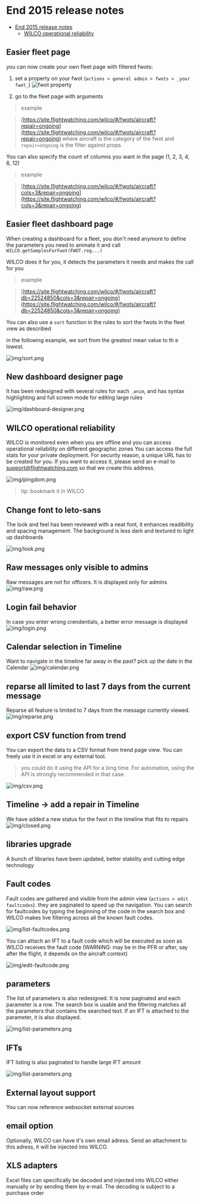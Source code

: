 End 2015 release notes
==========

- [End 2015 release notes](#)
	- [WILCO operational reliability](#wilco-operational-reliability)


Easier fleet  page
-----
you can now create your own fleet page with filtered fwots:

1. set a property on your fwot (`actions > general admin > fwots > _your fwot_`)
![fwot property](img/fleet-page-1.png)

2. go to the fleet page with arguments

> example

> [https://site.flightwatching.com/wilco/#/fwots/aircraft?repair=ongoing](https://site.flightwatching.com/wilco/#/fwots/aircraft?repair=ongoing) where aircraft is the category of the fwot and `repair=ongoing` is the filter against props


You can also specify the count of columns you want in the page (1, 2, 3, 4, 6, 12)
> example

>[https://site.flightwatching.com/wilco/#/fwots/aircraft?cols=3&repair=ongoing](https://site.flightwatching.com/wilco/#/fwots/aircraft?cols=3&repair=ongoing)


Easier fleet dashboard page
-----
When creating a dashboard for a fleet, you don't need anymore to define the parameters you need to animate it and call `WILCO.getSamplesForFwot(FWOT.reg...)`

WILCO does it for you, it detects the parameters it needs and makes the call for you


> example

> [https://site.flightwatching.com/wilco/#/fwots/aircraft?db=22524850&cols=3&repair=ongoing](https://site.flightwatching.com/wilco/#/fwots/aircraft?db=22524850&cols=3&repair=ongoing)

You can also use a `sort` function in the rules to sort the fwots in the fleet view as described

in the following example, we sort from the greatest mean value to th e lowest.


![img/sort.png](img/sort.png)


New dashboard designer page
------
It has been redesigned with several rules for each `_anim`, and has syntax highlighting and full screen mode for editing large rules

![img/dashboard-designer.png](img/dashboard-designer.png)


WILCO operational reliability
-----
WILCO is monitored even when you are offline and you can access operational reliability on different geographic zones You can access the full stats for your private deployment. For security reason, a unique URL has to be created for you. If you want to access it, please send an e-mail to [support@flightwatching.com]()
so that we create this address.

![img/pingdom.png](img/pingdom.png)

> tip: bookmark it in WILCO

Change font to leto-sans
-----
The look and feel has been reviewed with a neat font, it enhances readibility and spacing management. The background is less dark and textured to light up dashboards

![img/look.png](img/look.png)

Raw messages only visible to admins
----
Raw messages are not for officers. It is displayed only for admins
![img/raw.png](img/raw.png)

Login fail behavior
------
In case you enter wrong crendentials, a better error message is displayed
![img/login.png](img/login.png)

Calendar selection in Timeline
------
Want to navigate in the timeline far away in the past? pick up the date in the Calendar
![img/calendar.png](img/calendar.png)


reparse all limited to last 7 days from the current message
------
Reparse all feature is limited to 7 days from the message currently viewed.
![img/reparse.png](img/reparse.png)


export CSV function from trend
-----
You can export the data to a CSV format from trend page view. You can freely use it in excel or any external tool.

> you could do it using the API for a long time. For automation, using the API is strongly recommended in that case.

![img/csv.png](img/csv.png)

Timeline -> add a repair in Timeline
-----
We have added a new status for the fwot in the timeline that fits to repairs
![img/closed.png](img/closed.png)


libraries upgrade
----
A bunch of libraries have been updated, better stability and cutting edge technology


Fault codes
-----
Fault codes are gathered and visible from the admin view (`actions > edit faultcodes`). they are paginated to speed up the navigation. You can search for faultcodes by typing the beginning of the code in the search box and WILCO makes live filtering across all the known fault codes.

![img/list-faultcodes.png](img/list-faultcodes.png)


You can attach an IFT to a fault code which will be executed as soon as WILCO receives the fault code (WARNING: may be in the PFR or after, say after the flight, it depends on the aircraft context)

![img/edit-faultcode.png](img/edit-faultcode.png)




parameters
------
The list of parameters is also redesigned. It is now paginated and each parameter is a row. The search box is usable and the filtering matches all the parameters that contains the searched text. If an IFT is attached to the parameter, it is also displayed.

![img/list-parameters.png](img/list-parameters.png)

IFTs
------
IFT listing is also paginated to handle large IFT amount

![img/list-parameters.png](img/list-ifts.png)



External layout support
-----
You can now reference websocket external sources

email option
------
Optionally, WILCO can have it's own email adress. Send an attachment to this adress, it will be injected into WILCO.

XLS adapters
-----
Excel files can specifically be decoded and injected into WILCO either manually or by sending them by e-mail. The decoding is subject to a purchase order
